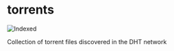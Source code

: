 torrents 
========
![Indexed](https://img.shields.io/badge/indexed-128049-blue)

Collection of torrent files discovered in the DHT network

